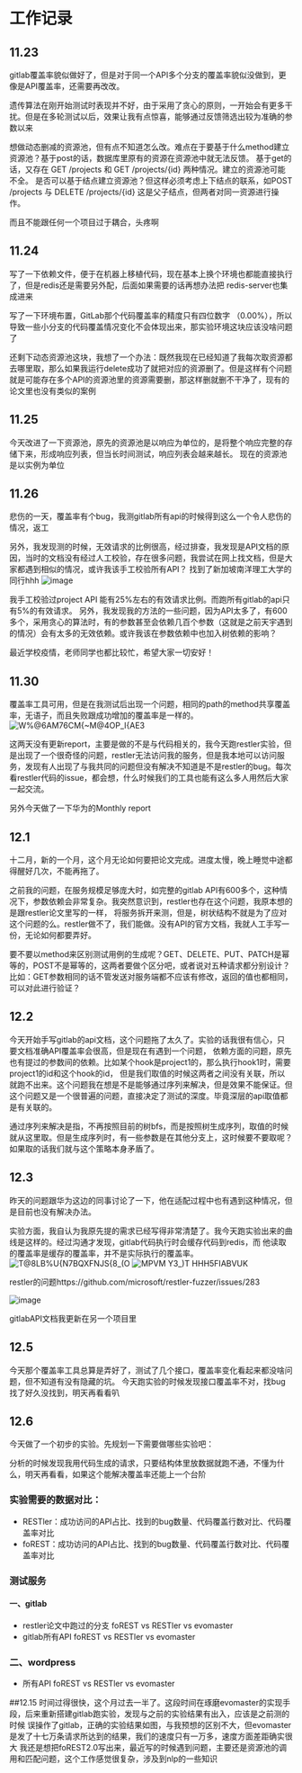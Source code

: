 # 工作记录


## 11.23

gitlab覆盖率貌似做好了，但是对于同一个API多个分支的覆盖率貌似没做到，更像是API覆盖率，还需要再改改。

遗传算法在刚开始测试时表现并不好，由于采用了贪心的原则，一开始会有更多干扰。但是在多轮测试以后，效果让我有点惊喜，能够通过反馈筛选出较为准确的参数以来

想做动态删减的资源池，但有点不知道怎么改。难点在于要基于什么method建立资源池？基于post的话，数据库里原有的资源在资源池中就无法反馈。
基于get的话，又存在 GET /projects 和 GET /projects/{id} 两种情况。建立的资源池可能不全。
是否可以基于结点建立资源池？但这样必须考虑上下结点的联系，如POST /projects 与 DELETE /projects/{id} 这是父子结点，但两者对同一资源进行操作。

而且不能跟任何一个项目过于耦合，头疼啊


## 11.24

写了一下依赖文件，便于在机器上移植代码，现在基本上换个环境也都能直接执行了，但是redis还是需要另外配，后面如果需要的话再想办法把
redis-server也集成进来

写了一下环境布置，GitLab那个代码覆盖率的精度只有四位数字 （0.00%），所以导致一些小分支的代码覆盖情况变化不会体现出来，那实验环境这块应该没啥问题了

还剩下动态资源池这块，我想了一个办法：既然我现在已经知道了我每次取资源都去哪里取，那么如果我运行delete成功了就把对应的资源删了。但是这样有个问题
就是可能存在多个API的资源池里的资源需要删，那这样删就删不干净了，现有的论文里也没有类似的案例

## 11.25

今天改进了一下资源池，原先的资源池是以响应为单位的，是将整个响应完整的存储下来，形成响应列表，但当长时间测试，响应列表会越来越长。
现在的资源池是以实例为单位


## 11.26

悲伤的一天，覆盖率有个bug，我测gitlab所有api的时候得到这么一个令人悲伤的情况，返工

另外，我发现测的时候，无效请求的比例很高，经过排查，我发现是API文档的原因，当时的文档没有经过人工校验，存在很多问题，我尝试在网上找文档，但是大家都遇到相似的情况，或许我该手工校验所有API？
找到了新加坡南洋理工大学的同行hhh
![image](https://user-images.githubusercontent.com/71680354/143561734-15e27358-e388-44ea-bb74-75f7c09da723.png)

我手工校验过project API 能有25%左右的有效请求比例。而跑所有gitlab的api只有5%的有效请求。
另外，我发现我的方法的一些问题，因为API太多了，有600多个，采用贪心的算法时，有的参数甚至会依赖几百个参数（这就是之前天宇遇到的情况）会有太多的无效依赖。或许我该在参数依赖中也加入树依赖的影响？

最近学校疫情，老师同学也都比较忙，希望大家一切安好！


## 11.30 

覆盖率工具可用，但是在我测试后出现一个问题，相同的path的method共享覆盖率，无语子，而且失败跟成功增加的覆盖率是一样的。
![W%@6AM76CM{~M@4OP_I{AE3](https://user-images.githubusercontent.com/71680354/144161027-bd7f0920-6d0a-4d1c-a99d-c3a32862f0cf.png)

这两天没有更新report，主要是做的不是与代码相关的，我今天跑restler实验，但是出现了一个很奇怪的问题，restler无法访问我的服务，但是我本地可以访问服务，发现有人出现了与我共同的问题但没有解决不知道是不是restler的bug。每次看restler代码的issue，都会想，什么时候我们的工具也能有这么多人用然后大家一起交流。

另外今天做了一下华为的Monthly report


## 12.1

十二月，新的一个月，这个月无论如何要把论文完成。进度太慢，晚上睡觉中途都得醒好几次，不能再拖了。

之前我的问题，在服务规模足够庞大时，如完整的gitlab API有600多个，这种情况下，参数依赖会非常复杂。我突然意识到，restler也存在这个问题，我原本想的是跟restler论文里写的一样，
将服务拆开来测，但是，树状结构不就是为了应对这个问题的么。restler做不了，我们能做。没有API的官方文档，我就人工手写一份，无论如何都要弄好。

要不要以method来区别测试用例的生成呢？GET、DELETE、PUT、PATCH是幂等的，POST不是幂等的，这两者要做个区分吧，或者说对五种请求都分别设计？
比如：GET参数相同的话不管发送对服务端都不应该有修改，返回的值也都相同，可以对此进行验证？


## 12.2

今天开始手写gitlab的api文档，这个问题拖了太久了。实验的话我很有信心，只要文档准确API覆盖率会很高，但是现在有遇到一个问题，
依赖方面的问题，原先也有提过的参数间的依赖。比如某个hook是project1的，那么执行hook1时，需要project1的id和这个hook的id，
但是我们取值的时候这两者之间没有关联，所以就跑不出来。这个问题我在想是不是能够通过序列来解决，但是效果不能保证。但这个问题又是一个很普遍的问题，直接决定了测试的深度。毕竟深层的api取值都是有关联的。

通过序列来解决是指，不再按照目前的树bfs，而是按照树生成序列，取值的时候就从这里取。但是生成序列时，有一些参数是在其他分支上，这时候要不要取呢？如果取的话我们就与这个策略本身矛盾了。

## 12.3

昨天的问题跟华为这边的同事讨论了一下，他在适配过程中也有遇到这种情况，但是目前也没有解决办法。

实验方面，我自认为我原先提的需求已经写得非常清楚了。我今天跑实验出来的曲线是这样的。经过沟通才发现，gitlab代码执行时会缓存代码到redis，而
他读取的覆盖率是缓存的覆盖率，并不是实际执行的覆盖率。
![T@8LB%U{N7BQXFNJS{8_(O](https://user-images.githubusercontent.com/71680354/144589473-ff5a96b6-1c08-43cb-8b29-4f4428a4404f.png)
![MPVM Y3_)T HHH5FIABVUK](https://user-images.githubusercontent.com/71680354/144589497-b579450c-e113-4781-a5af-dca9b8e513c9.png)

restler的问题https://github.com/microsoft/restler-fuzzer/issues/283

![image](https://user-images.githubusercontent.com/71680354/144589822-bb713838-ed62-4a73-82e9-e5337322200a.png)

gitlabAPI文档我更新在另一个项目里

## 12.5

今天那个覆盖率工具总算是弄好了，测试了几个接口，覆盖率变化看起来都没啥问题，但不知道有没有隐藏的坑。
今天跑实验的时候发现接口覆盖率不对，找bug找了好久没找到，明天再看看叭


## 12.6

今天做了一个初步的实验。先规划一下需要做哪些实验吧：

分析的时候发现我用代码生成的请求，只要结构体里放数据就跑不通，不懂为什么，明天再看看，如果这个能解决覆盖率还能上一个台阶

### 实验需要的数据对比：
* RESTler：成功访问的API占比、找到的bug数量、代码覆盖行数对比、代码覆盖率对比
* foREST：成功访问的API占比、找到的bug数量、代码覆盖行数对比、代码覆盖率对比
### 测试服务
#### 一、gitlab
* restler论文中跑过的分支  foREST vs RESTler vs evomaster
* gitlab所有API  foREST vs RESTler vs evomaster
### 二、wordpress
* 所有API foREST vs RESTler vs evomaster

##12.15
时间过得很快，这个月过去一半了。这段时间在琢磨evomaster的实现手段，后来重新搭建gitlab跑实验，发现与之前的实验结果有出入，应该是之前测的时候
误操作了gitlab，正确的实验结果如图，与我预想的区别不大，但evomaster是发了十七万条请求所达到的结果，我们的速度只有一万多，速度方面差距确实很大
我还是想把foREST2.0写出来，最近写的时候遇到问题，主要还是资源池的调用和匹配问题，这个工作感觉很复杂，涉及到nlp的一些知识
